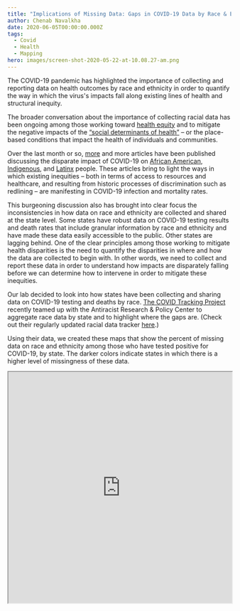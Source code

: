 ```yaml
---
title: "Implications of Missing Data: Gaps in COVID-19 Data by Race & Ethnicity"
author: Chenab Navalkha
date: 2020-06-05T00:00:00.000Z
tags:
  - Covid
  - Health
  - Mapping
hero: images/screen-shot-2020-05-22-at-10.08.27-am.png
---
```

The COVID-19 pandemic has highlighted the importance of collecting and reporting data on health outcomes by race and ethnicity in order to quantify the way in which the virus's impacts fall along existing lines of health and structural inequity. 

The broader conversation about the importance of collecting racial data has been ongoing among those working toward [health equity](https://www.google.com/url?q=https://www.healthaffairs.org/do/10.1377/hblog20200507.469145/full/?utm_source%3DNewsletter%26utm_medium%3Demail%26utm_content%3DEye%2BOn%2BHealth%2BReform%253A%2BRisk%2BCorridors%252C%2BCOVID-19%252C%2BAnd%2BThe%2BACA%253B%2BCOVID-19%253A%2BFederal%2BFunding%2BFor%2BContact%2BTracing%253B%2BMedicaid%2BMCOs%2BAnd%2BPayment%2BReform%253B%2BInequity%26utm_campaign%3DHAT%2B5-11-20%26&sa=D&ust=1590158619227000&usg=AFQjCNGo8Ae6MN6_8xi21Iua4cbQU62_Yg) and to mitigate the negative impacts of the [“social determinants of health”](https://www.google.com/url?q=https://patientengagementhit.com/news/social-determinants-of-health-comorbidities-sway-covid-19-severity&sa=D&ust=1590158619229000&usg=AFQjCNHUbDqYt4PiAPAbP4WYpvXRBwCHVg) – or the place-based conditions that impact the health of individuals and communities. 

Over the last month or so, [more](https://www.google.com/url?q=https://www.theatlantic.com/ideas/archive/2020/04/stop-looking-away-race-covid-19-victims/609250/&sa=D&ust=1590158619231000&usg=AFQjCNGvZda446O1AMbKQ8ZIARTVGGXPNw) and more articles have been published discussing the disparate impact of COVID-19 on [African American](https://www.google.com/url?q=https://labblog.uofmhealth.org/rounds/racial-disparities-time-of-covid-19&sa=D&ust=1590158619228000&usg=AFQjCNHWT_KM3b_dszEG9VEUE-ItDnojJA), [Indigenous](https://www.washingtonpost.com/national/coronavirus-navajo-nation-crisis/2020/05/11/b2a35c4e-91fe-11ea-a0bc-4e9ad4866d21_story.html), and [Latinx](https://www.google.com/url?q=https://www.nytimes.com/2020/05/07/us/coronavirus-latinos-disparity.html&sa=D&ust=1590158619219000&usg=AFQjCNGB63MElzGWkmKzA6k6VgNhgCAgtA) people. These articles bring to light the ways in which existing inequities – both in terms of access to resources and healthcare, and resulting from historic processes of discrimination such as redlining – are manifesting in COVID-19 infection and mortality rates.

This burgeoning discussion also has brought into clear focus the inconsistencies in how data on race and ethnicity are collected and shared at the state level. Some states have robust data on COVID-19 testing results and death rates that include granular information by race and ethnicity and have made these data easily accessible to the public. Other states are lagging behind. One of the clear principles among those working to mitigate health disparities is the need to quantify the disparities in where and how the data are collected to begin with. In other words, we need to collect and report these data in order to understand how impacts are disparately falling before we can determine how to intervene in order to mitigate these inequities.

Our lab decided to look into how states have been collecting and sharing data on COVID-19 testing and deaths by race. [The COVID Tracking Project](https://www.google.com/url?q=https://covidtracking.com/race&sa=D&ust=1590158619219000&usg=AFQjCNESMUbMb9qT-r1q-f8XRMbXnNj73g) recently teamed up with the Antiracist Research & Policy Center to aggregate race data by state and to highlight where the gaps are. (Check out their regularly updated racial data tracker [here](https://www.google.com/url?q=https://docs.google.com/spreadsheets/u/1/d/e/2PACX-1vTfUQPxkhP_CRcGmnnpUBihnTNZ9Z8pcizII4_sc2o2n3opOoAJdAM4CRTJBI339tou8LWnQrqbTMgH/pubhtml%23&sa=D&ust=1590158619220000&usg=AFQjCNEYWrNViMBob1DzXPfjotH7ablwGA).)

Using their data, we created these maps that show the percent of missing data on race and ethnicity among those who have tested positive for COVID-19, by state. The darker colors indicate states in which there is a higher level of missingness of these data. 

<iframe id="carto" title="Carto Map" src="https://mit.carto.com/u/chenab/builder/760496a1-4886-40c3-be1c-73ae28cfb2b9/embed" width="100%" height="520" allow="" /> 

*(Data pulled June 4, 2020 from <https://covidtracking.com/race>)*

It’s important to note, though, that even where testing data and outcomes are reported by race and ethnicity, an outstanding question remains of who is and isn’t being tested. Even the most “complete” datasets don’t answer this more fundamental question.

Understanding where these data are missing is, of course, just one piece of the larger conversation about how the structural features of our society have left some communities more vulnerable to the pandemic than others. If you’re interested, [here](https://www.google.com/url?q=https://www.healthaffairs.org/do/10.1377/hblog20200507.469145/full/?utm_source%3DNewsletter%26utm_medium%3Demail%26utm_content%3DEye%2BOn%2BHealth%2BReform%253A%2BRisk%2BCorridors%252C%2BCOVID-19%252C%2BAnd%2BThe%2BACA%253B%2BCOVID-19%253A%2BFederal%2BFunding%2BFor%2BContact%2BTracing%253B%2BMedicaid%2BMCOs%2BAnd%2BPayment%2BReform%253B%2BInequity%26utm_campaign%3DHAT%2B5-11-20%26&sa=D&ust=1590158619230000&usg=AFQjCNE3I8JdtgTHBTX5Z4m1lHlh8LGnBQ) is a great piece that delves into how inequity is playing a role as a “pre-existing condition” in our current healthcare system.
